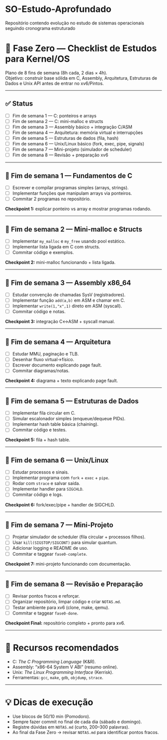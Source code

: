 # SO-Estudo-Aprofundado
Repositório contendo evolução no estudo de sistemas operacionais seguindo cronograma estruturado

# 📌 Fase Zero — Checklist de Estudos para Kernel/OS

Plano de 8 fins de semana (8h cada, 2 dias × 4h).  
Objetivo: construir base sólida em C, Assembly, Arquitetura, Estruturas de Dados e Unix API antes de entrar no xv6/Pintos.

---

## ✅ Status
- [ ] Fim de semana 1 — C: ponteiros e arrays
- [ ] Fim de semana 2 — C: mini-malloc e structs
- [ ] Fim de semana 3 — Assembly básico + integração C/ASM
- [ ] Fim de semana 4 — Arquitetura: memória virtual e interrupções
- [ ] Fim de semana 5 — Estruturas de dados (fila, hash)
- [ ] Fim de semana 6 — Unix/Linux básico (fork, exec, pipe, signals)
- [ ] Fim de semana 7 — Mini-projeto (simulador de scheduler)
- [ ] Fim de semana 8 — Revisão + preparação xv6

---

## 📅 Fim de semana 1 — Fundamentos de C
- [ ] Escrever e compilar programas simples (arrays, strings).
- [ ] Implementar funções que manipulam arrays via ponteiros.
- [ ] Commitar 2 programas no repositório.

**Checkpoint 1:** explicar ponteiro vs array e mostrar programas rodando.

---

## 📅 Fim de semana 2 — Mini-malloc e Structs
- [ ] Implementar `my_malloc` e `my_free` usando pool estático.
- [ ] Implementar lista ligada em C com structs.
- [ ] Commitar código e exemplos.

**Checkpoint 2:** mini-malloc funcionando + lista ligada.

---

## 📅 Fim de semana 3 — Assembly x86_64
- [ ] Estudar convenção de chamadas SysV (registradores).  
- [ ] Implementar função `add(a,b)` em ASM e chamar em C.  
- [ ] Implementar `write(1,"x",1)` direto em ASM (syscall).  
- [ ] Commitar código e notas.

**Checkpoint 3:** integração C↔ASM + syscall manual.

---

## 📅 Fim de semana 4 — Arquitetura
- [ ] Estudar MMU, paginação e TLB.  
- [ ] Desenhar fluxo virtual→físico.  
- [ ] Escrever documento explicando page fault.  
- [ ] Commitar diagramas/notas.

**Checkpoint 4:** diagrama + texto explicando page fault.

---

## 📅 Fim de semana 5 — Estruturas de Dados
- [ ] Implementar fila circular em C.  
- [ ] Simular escalonador simples (enqueue/dequeue PIDs).  
- [ ] Implementar hash table básica (chaining).  
- [ ] Commitar código e testes.

**Checkpoint 5:** fila + hash table.

---

## 📅 Fim de semana 6 — Unix/Linux
- [ ] Estudar processos e sinais.  
- [ ] Implementar programa com `fork` + `exec` + `pipe`.  
- [ ] Rodar com `strace` e salvar saída.  
- [ ] Implementar handler para `SIGCHLD`.  
- [ ] Commitar código e logs.

**Checkpoint 6:** fork/exec/pipe + handler de SIGCHLD.

---

## 📅 Fim de semana 7 — Mini-Projeto
- [ ] Projetar simulador de scheduler (fila circular + processos filhos).  
- [ ] Usar `kill(SIGSTOP/SIGCONT)` para simular quantum.  
- [ ] Adicionar logging e README de uso.  
- [ ] Commitar e taggear `fase0-complete`.

**Checkpoint 7:** mini-projeto funcionando com documentação.

---

## 📅 Fim de semana 8 — Revisão e Preparação
- [ ] Revisar pontos fracos e reforçar.  
- [ ] Organizar repositório, limpar código e criar `NOTAS.md`.  
- [ ] Testar ambiente para xv6 (clone, make, qemu).  
- [ ] Commitar e taggear `fase0-done`.

**Checkpoint Final:** repositório completo + pronto para xv6.

---

# 📖 Recursos recomendados
- C: *The C Programming Language* (K&R).  
- Assembly: “x86-64 System V ABI” (resumo online).  
- Unix: *The Linux Programming Interface* (Kerrisk).  
- Ferramentas: `gcc`, `make`, `gdb`, `objdump`, `strace`.  

---

# 💡 Dicas de execução
- Use blocos de 50/10 min (Pomodoro).  
- Sempre fazer commit no final de cada dia (sábado e domingo).  
- Registre dúvidas em `NOTAS.md` (curto, 200–300 palavras).  
- Ao final da Fase Zero → revisar `NOTAS.md` para identificar pontos fracos.
